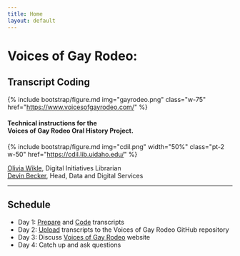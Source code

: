 ```yaml
---
title: Home
layout: default
---
```


<div class="text-center">
    <h1 class="purple-outline">Voices of Gay Rodeo:</h1>
    <h2>Transcript Coding</h2>
</div>

{% include bootstrap/figure.md img="gayrodeo.png" class="w-75" href="https://www.voicesofgayrodeo.com/" %}

<h4 class="text-center">Technical instructions for the <br> Voices of Gay Rodeo Oral History Project.</h4>

{% include bootstrap/figure.md img="cdil.png" width="50%" class="pt-2 w-50" href="https://cdil.lib.uidaho.edu/" %}

<div class="text-center h5">
    <p><a href="mailto:omwikle@uidaho.edu">Olivia Wikle</a>, Digital Initiatives Librarian<br>
    <a href="mailto:dbecker@uidaho.edu">Devin Becker</a>, Head, Data and Digital Services</p>
</div>

------

<div class="card">
    <div class="card-header">
        <h2>Schedule</h2>
    </div>
    <div class="card-body">
        <div class="card-text">
            <ul>
                <li>Day 1: <a href="/content/0-prep.html">Prepare</a> and <a href="/content/1-code.html">Code</a> transcripts</li>
                <li>Day 2: <a href="/content/2-upload.html">Upload</a> transcripts to the Voices of Gay Rodeo GitHub repository</li>
                <li>Day 3: Discuss <a href="https://www.voicesofgayrodeo.com/">Voices of Gay Rodeo</a> website</li>
                <li>Day 4: Catch up and ask questions</li>
            </ul>
        </div>
    </div>
</div>
